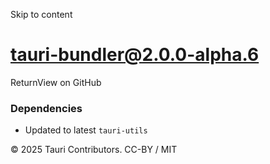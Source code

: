 Skip to content
# tauri-bundler@2.0.0-alpha.6
ReturnView on GitHub
### Dependencies
  * Updated to latest `tauri-utils`


© 2025 Tauri Contributors. CC-BY / MIT

